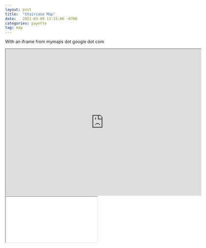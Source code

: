 ```yaml
---
layout: post
title:  "Staircase Map"
date:   2021-03-09 13:15:06 -0700
categories: payette
tag: map
---
```

 With an iframe from mymaps dot google dot com
<iframe src="https://www.google.com/maps/d/embed?mid=1VNOw-jAFXB7H9gZ0gBYca6UXqevxWtyg" width="640" height="480"></iframe>

<iframe src="//jsfiddle.net/grantiago/4oq3cfLe/7/embed/result/"></iframe>
